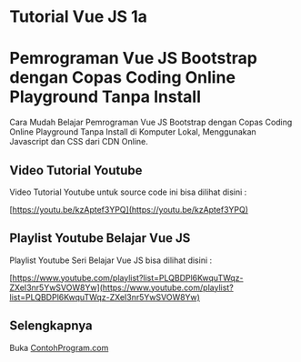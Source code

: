 # Tutorial Vue JS 1a
Pemrograman Vue JS Bootstrap dengan Copas Coding Online Playground Tanpa Install 
================================================================================

Cara Mudah Belajar Pemrograman Vue JS Bootstrap dengan Copas Coding Online Playground Tanpa Install di Komputer Lokal, Menggunakan Javascript dan CSS dari CDN Online.

Video Tutorial Youtube 
----------------------

Video Tutorial Youtube untuk source code ini bisa dilihat disini :

[https://youtu.be/kzAptef3YPQ](https://youtu.be/kzAptef3YPQ) 

Playlist Youtube Belajar Vue JS 
-------------------------------

Playlist Youtube Seri Belajar Vue JS bisa dilihat disini : 

[https://www.youtube.com/playlist?list=PLQBDPl6KwquTWqz-ZXeI3nr5YwSVOW8Yw](https://www.youtube.com/playlist?list=PLQBDPl6KwquTWqz-ZXeI3nr5YwSVOW8Yw) 

Selengkapnya 
------------

Buka [ContohProgram.com](http://contohprogram.com)
